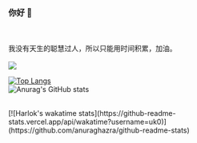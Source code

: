 ### 你好 👋
<br>
<br>
我没有天生的聪慧过人，所以只能用时间积累，加油。

<br>
<br>

<a href="https://github.com/uk0/file_encryption">
  <img align="center" src="https://github-readme-stats.vercel.app/api/pin/?username=uk0&repo=file_encryption" />
</a>

<br>

[![Top Langs](https://github-readme-stats.vercel.app/api/top-langs/?username=uk0&layout=compact)](https://github.com/Christmas/github-readme-stats)
<br>
![Anurag's GitHub stats](https://github-readme-stats.vercel.app/api?username=uk0&show_icons=true&theme=radical)

<br>
[![Harlok's wakatime stats](https://github-readme-stats.vercel.app/api/wakatime?username=uk0)](https://github.com/anuraghazra/github-readme-stats)


<!--START_SECTION:waka-->
<!--END_SECTION:waka-->
